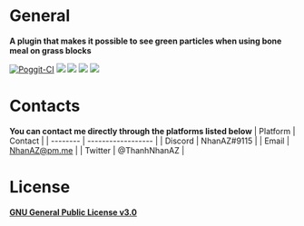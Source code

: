 # General
**A plugin that makes it possible to see green particles when using bone meal on grass blocks**

[![Poggit-CI](https://poggit.pmmp.io/ci.shield/nhanaz-pm-pl/FertilizerParticles/FertilizerParticles)](https://poggit.pmmp.io/ci.shield/nhanaz-pm-pl/FertilizerParticles/FertilizerParticles)
[![](https://poggit.pmmp.io/shield.state/FertilizerParticles)](https://poggit.pmmp.io/p/FertilizerParticles)
[![](https://poggit.pmmp.io/shield.api/FertilizerParticles)](https://poggit.pmmp.io/p/FertilizerParticles)
[![](https://poggit.pmmp.io/shield.dl.total/FertilizerParticles)](https://poggit.pmmp.io/p/FertilizerParticles)
[![](https://poggit.pmmp.io/shield.dl/FertilizerParticles)](https://poggit.pmmp.io/p/FertilizerParticles)

# Contacts
**You can contact me directly through the platforms listed below**
| Platform | Contact            |
| -------- | ------------------ |
| Discord  | NhanAZ#9115        |
| Email    | NhanAZ@pm.me       |
| Twitter  | @ThanhNhanAZ       |

# License
[**GNU General Public License v3.0**](https://www.gnu.org/licenses/gpl-3.0.html)
